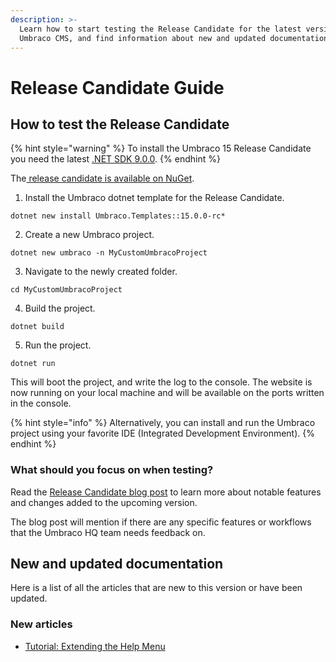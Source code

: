 ```yaml
---
description: >-
  Learn how to start testing the Release Candidate for the latest version of
  Umbraco CMS, and find information about new and updated documentation.
---
```


# Release Candidate Guide

## How to test the Release Candidate

{% hint style="warning" %}
To install the Umbraco 15 Release Candidate you need the latest [.NET SDK 9.0.0](https://dotnet.microsoft.com/en-us/download/dotnet/9.0).
{% endhint %}

The[ release candidate is available on NuGet](https://www.nuget.org/packages/Umbraco.Cms/15.0.0-rc1).

1. Install the Umbraco dotnet template for the Release Candidate.

```
dotnet new install Umbraco.Templates::15.0.0-rc*
```

2. Create a new Umbraco project.

```
dotnet new umbraco -n MyCustomUmbracoProject
```

3. Navigate to the newly created folder.

```
cd MyCustomUmbracoProject
```

4. Build the project.

```
dotnet build
```

5. Run the project.

```
dotnet run
```

This will boot the project, and write the log to the console. The website is now running on your local machine and will be available on the ports written in the console.

{% hint style="info" %}
Alternatively, you can install and run the Umbraco project using your favorite IDE (Integrated Development Environment).
{% endhint %}

### What should you focus on when testing?

Read the [Release Candidate blog post](https://umbraco.com/blog/umbraco-15-release-candidate/) to learn more about notable features and changes added to the upcoming version.

The blog post will mention if there are any specific features or workflows that the Umbraco HQ team needs feedback on.

## New and updated documentation

Here is a list of all the articles that are new to this version or have been updated.

### New articles

* [Tutorial: Extending the Help Menu](tutorials/extending-the-help-menu.md)
